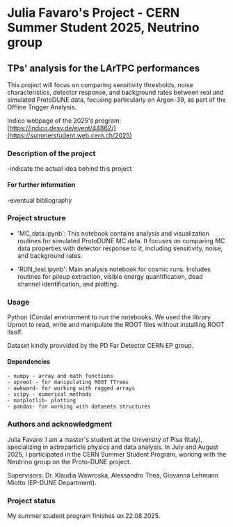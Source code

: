 # Julia Favaro's Project - CERN Summer Student 2025, Neutrino group
## TPs' analysis for the LArTPC performances
  
This project will focus on comparing sensitivity thresholds, noise characteristics, detector response, and background rates between real and simulated ProtoDUNE data, focusing particularly on Argon-39, as part of the Offline Trigger Analysis.

Indico webpage of the 2025's program: [https://indico.desy.de/event/44862/](https://summerstudent.web.cern.ch/2025)

### Description of the project
-indicate the actual idea behind this project

#### For further information
-eventual bibliography

### Project structure
- 'MC_data.ipynb': This notebook contains analysis and visualization routines for simulated ProtoDUNE MC data. It focuses on comparing MC data properties with detector response to it, including sensitivity, noise, and background rates.

- 'RUN_test.ipynb': Main analysis notebook for cosmic runs. Includes routines for pileup extraction, visible energy quantification, dead channel identification, and plotting.

### Usage
Python  (Conda) environment to run the notebooks. We used the library Uproot to read, write and manipulate the ROOT files without installing ROOT itself.

Dataset kindly provvided by the PD Far Detector CERN EP group.

#### Dependencies 
    - numpy - array and math functions
    - uproot - for manipulating ROOT TTrees
    - awkward- for working with ragged arrays
    - scipy - numerical methods 
    - matplotlib- plotting
    - pandas- for working with datasets structures

### Authors and acknowledgment
Julia Favaro: I am a master's student at the University of Pisa (Italy), specializing in astroparticle physics and data analysis. In July and August 2025, I participated in the CERN Summer Student Program, working with the Neutrino group on the Proto-DUNE project.

Supervisors: Dr. Klaudia Wawroska, Alessandro Thea, Giovanna Lehmann Miotto (EP-DUNE Department). 
  
### Project status
My summer student program finishes on 22.08.2025.